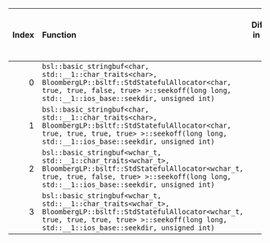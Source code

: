 |   Index | Function                                                                                                                                                                                                    |   Difference in number of lines |   Function size difference in bytes | Disassembly                                                            |   Number of lines in `assume` build |   Number of bytes in `assume` build |   Number of lines in `none` build |   Number of bytes in `none` build |
|--------:|:------------------------------------------------------------------------------------------------------------------------------------------------------------------------------------------------------------|--------------------------------:|------------------------------------:|:-----------------------------------------------------------------------|------------------------------------:|------------------------------------:|----------------------------------:|----------------------------------:|
|       0 | `bsl::basic_stringbuf<char, std::__1::char_traits<char>, BloombergLP::bsltf::StdStatefulAllocator<char, true, true, false, true> >::seekoff(long long, std::__1::ios_base::seekdir, unsigned int)`          |                              -5 |                                 -16 | [Assumed](0.assume.s.txt), [Ignored](0.none.s.txt), [Diff](0.diff.txt) |                                 480 |                             4320784 |                               496 |                           4320816 |
|       1 | `bsl::basic_stringbuf<char, std::__1::char_traits<char>, BloombergLP::bsltf::StdStatefulAllocator<char, true, true, true, true> >::seekoff(long long, std::__1::ios_base::seekdir, unsigned int)`           |                              -5 |                                 -16 | [Assumed](1.assume.s.txt), [Ignored](1.none.s.txt), [Diff](1.diff.txt) |                                 480 |                             4317648 |                               496 |                           4317664 |
|       2 | `bsl::basic_stringbuf<wchar_t, std::__1::char_traits<wchar_t>, BloombergLP::bsltf::StdStatefulAllocator<wchar_t, true, true, false, true> >::seekoff(long long, std::__1::ios_base::seekdir, unsigned int)` |                              -8 |                                 -16 | [Assumed](2.assume.s.txt), [Ignored](2.none.s.txt), [Diff](2.diff.txt) |                                 576 |                             4333104 |                               592 |                           4333184 |
|       3 | `bsl::basic_stringbuf<wchar_t, std::__1::char_traits<wchar_t>, BloombergLP::bsltf::StdStatefulAllocator<wchar_t, true, true, true, true> >::seekoff(long long, std::__1::ios_base::seekdir, unsigned int)`  |                              -8 |                                 -16 | [Assumed](3.assume.s.txt), [Ignored](3.none.s.txt), [Diff](3.diff.txt) |                                 576 |                             4330192 |                               592 |                           4330256 |